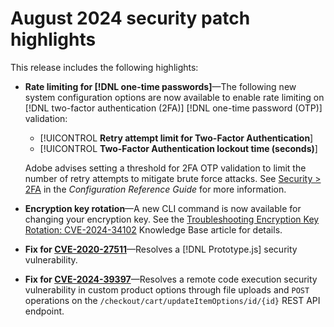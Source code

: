 # August 2024 security patch highlights

This release includes the following highlights:

* **Rate limiting for [!DNL one-time passwords]**—The following new system configuration options are now available to enable rate limiting on [!DNL two-factor authentication (2FA)] [!DNL one-time password (OTP)] validation:

  * [!UICONTROL **Retry attempt limit for Two-Factor Authentication**]
  * [!UICONTROL **Two-Factor Authentication lockout time (seconds)**]

  Adobe advises setting a threshold for 2FA OTP validation to limit the number of retry attempts to mitigate brute force attacks. See [Security > 2FA](https://experienceleague.adobe.com/en/docs/commerce-admin/config/security/2fa) in the _Configuration Reference Guide_ for more information. <!-- AC-12095 -->

* **Encryption key rotation**—A new CLI command is now available for changing your encryption key. See the [Troubleshooting Encryption Key Rotation: CVE-2024-34102](https://experienceleague.adobe.com/en/docs/commerce-knowledge-base/kb/troubleshooting/known-issues-patches-attached/troubleshooting-encryption-key-rotation-cve-2024-34102) Knowledge Base article for details.

* **Fix for [CVE-2020-27511](https://nvd.nist.gov/vuln/detail/CVE-2020-27511)**—Resolves a [!DNL Prototype.js] security vulnerability.<!-- AC-11936 -->

* **Fix for [CVE-2024-39397](https://nvd.nist.gov/vuln/detail/CVE-2024-39397)**—Resolves a remote code execution security vulnerability in custom product options through file uploads and `POST` operations on the `/checkout/cart/updateItemOptions/id/{id}` REST API endpoint.<!-- ACSD-60551 -->
